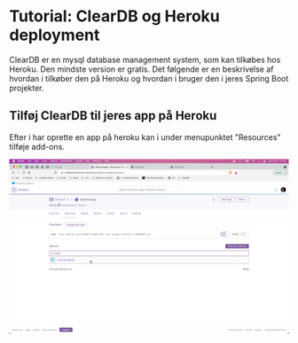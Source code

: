 <!-- JS use if these pages are used as githubpages. can be deleted if used elsewhere -->
<script src="https://code.jquery.com/jquery-3.2.1.min.js"></script>
<script src="../script.js"></script> 

# Tutorial: ClearDB og Heroku deployment

ClearDB er en mysql database management system, som kan tilkøbes hos Heroku. Den mindste version er gratis. Det følgende er en beskrivelse af hvordan i tilkøber den på Heroku og hvordan i bruger den i jeres Spring Boot projekter. 

## Tilføj ClearDB til jeres app på Heroku
Efter i har oprette en app på heroku kan i under menupunktet "Resources" tilføje add-ons.

![](../img/cleardb_addon.png) 

 
